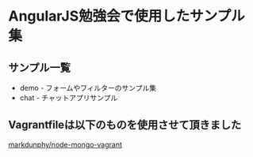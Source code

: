 # AngularJS勉強会で使用したサンプル集

## サンプル一覧

* demo - フォームやフィルターのサンプル集
* chat - チャットアプリサンプル


## Vagrantfileは以下のものを使用させて頂きました
[markdunphy/node-mongo-vagrant](https://github.com/markdunphy/node-mongo-vagrant)
